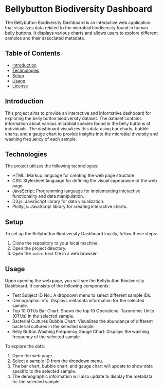 # Bellybutton Biodiversity Dashboard

The Bellybutton Biodiversity Dashboard is an interactive web application that visualizes data related to the microbial biodiversity found in human belly buttons. It displays various charts and allows users to explore different samples and their associated metadata.

## Table of Contents

- [Introduction](#introduction)
- [Technologies](#technologies)
- [Setup](#setup)
- [Usage](#usage)
- [License](#license)

## Introduction

This project aims to provide an interactive and informative dashboard for exploring the belly button biodiversity dataset. The dataset contains information about various microbial species found in the belly buttons of individuals. The dashboard visualizes this data using bar charts, bubble charts, and a gauge chart to provide insights into the microbial diversity and washing frequency of each sample.

## Technologies

The project utilizes the following technologies:

- HTML: Markup language for creating the web page structure.
- CSS: Stylesheet language for defining the visual appearance of the web page.
- JavaScript: Programming language for implementing interactive functionality and data manipulation.
- D3.js: JavaScript library for data visualization.
- Plotly.js: JavaScript library for creating interactive charts.

## Setup

To set up the Bellybutton Biodiversity Dashboard locally, follow these steps:

1. Clone the repository to your local machine.
2. Open the project directory.
3. Open the `index.html` file in a web browser.

## Usage

Upon opening the web page, you will see the Bellybutton Biodiversity Dashboard. It consists of the following components:

- Test Subject ID No.: A dropdown menu to select different sample IDs.
- Demographic Info: Displays metadata information for the selected sample.
- Top 10 OTUs Bar Chart: Shows the top 10 Operational Taxonomic Units (OTUs) in the selected sample.
- Bacterial Cultures Bubble Chart: Visualizes the abundance of different bacterial cultures in the selected sample.
- Belly Button Washing Frequency Gauge Chart: Displays the washing frequency of the selected sample.

To explore the data:

1. Open the web page.
2. Select a sample ID from the dropdown menu.
3. The bar chart, bubble chart, and gauge chart will update to show data specific to the selected sample.
4. The demographic information will also update to display the metadata for the selected sample.